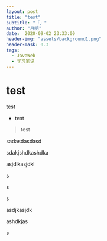 ```yaml
---
layout: post
title: "test"
subtitle: "「」"
author: "月明"
date:  2020-09-02 23:33:00
header-img: "assets/background1.png"
header-mask: 0.3
tags:
  - JavaWeb
  - 学习笔记
---
```


# test

test

* test

> test

sadasdasdasd

sdakjshdkashdka

asjdlkasjdkl

s

s

s



asdjkasjdk

ashdkjas

s